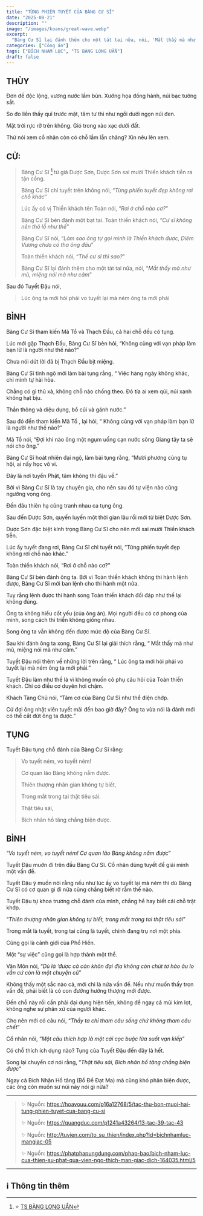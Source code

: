 ```yaml
---
title: "TỪNG PHIẾN TUYẾT CỦA BÀNG CƯ SĨ"
date: "2025-08-21"
description: ""
image: "/images/koans/great-wave.webp"
excerpt: 
  "Bàng Cư Sĩ lại đánh thêm cho một tát tai nữa, nói, 'Mắt thấy mà như mù, miệng nói mà như câm'"
categories: ["Công án"]
tags: ["BÍCH NHAM LỤC", "TS BÀNG LONG UẨN"]
draft: false
---
```


## THÙY

Đơn đề độc lộng, vương nước lầm bùn. Xướng họa đồng hành, núi bạc tường sắt. 

So đo liền thấy quỉ trước mặt, tâm tư thì như ngồi dưới ngọn núi đen. 

Mặt trời rực rỡ trên không. Gió trong xào xạc dưới đất. 

Thử nói xem cổ nhân còn có chỗ lầm lẫn chăng? Xin nêu lên xem.

## CỬ:

> Bàng Cư Sĩ [^1] từ giả Dược Sơn, Dược Sơn sai mười Thiền khách tiễn ra tận cổng. 
> 
> Bàng Cư Sĩ chỉ tuyết trên không nói, “*Từng phiến tuyết đẹp không rơi chỗ khác*” 
> 
> Lúc ấy có vị Thiền khách tên Toàn nói, “*Rơi ở chỗ nào cơ?*” 
> 
> Bàng Cư Sĩ bèn đánh một bạt tai. Toàn thiền khách nói, “*Cư sĩ không nên thô lỗ như thế*” 
> 
> Bàng Cư Sĩ nói, “*Làm sao ông tự gọi mình là Thiền khách được, Diêm Vương chưa có tha ông đâu*” 
> 
> Toàn thiền khách nói, “*Thế cư sĩ thì sao?*” 
> 
> Bàng Cư Sĩ lại đánh thêm cho một tát tai nữa, nói, “*Mắt thấy mà như mù, miệng nói mà như câm*” 

Sau đó Tuyết Đậu nói, 

> Lúc ông ta mới hỏi phải vo tuyết lại mà ném ông ta mới phải

## BÌNH

Bàng Cư Sĩ tham kiến Mã Tổ và Thạch Đầu, cả hai chỗ đều có tụng. 

Lúc mới gặp Thạch Đầu, Bàng Cư Sĩ bèn hỏi, “Không cùng với vạn pháp làm bạn lữ là người như thế nào?” 

Chưa nói dứt lời đã bị Thạch Đầu bịt miệng. 

Bàng Cư Sĩ tỉnh ngộ mới làm bài tụng rằng, “ Việc hàng ngày không khác, chỉ mình tự hài hòa. 

Chẳng có gì thủ xả, không chỗ nào chống theo. Đỏ tía ai xem qúi, núi xanh không hạt bịu. 

Thần thông và diệu dụng, bổ củi và gánh nước.”

Sau đó đến tham kiến Mã Tổ , lại hỏi, “ Không cùng với vạn pháp làm bạn lữ là người như thế nào?” 

Mã Tổ nói, “Đợi khi nào ông một ngụm uống cạn nước sông Giang tây ta sẽ nói cho ông.” 

Bàng Cư Sĩ hoát nhiên đại ngộ, làm bài tụng rằng, “Mười phương cùng tụ hội, ai nấy học vô vi. 

Đây là nơi tuyển Phật, tâm không thi đậu về.”

Bởi vì Bàng Cư Sĩ là tay chuyên gia, cho nên sau đó tự viện nào cũng ngưỡng vọng ông. 

Đến đâu thiên hạ cũng tranh nhau ca tụng ông. 

Sau đến Dược Sơn, quyến luyến một thời gian lâu rồi mới từ biệt Dược Sơn. 

Dược Sơn đặc biệt kính trọng Bàng Cư Sĩ cho nên mới sai mười Thiền khách tiễn. 

Lúc ấy tuyết đang rơi, Bàng Cư Sĩ chỉ tuyết nói, ”Từng phiến tuyết đẹp không rơi chỗ nào khác.” 

Toàn thiền khách nói, “Rơi ở chỗ nào cơ?” 

Bàng Cư Sĩ bèn đánh ông ta. Bởi vì Toàn thiền khách không thi hành lệnh được, Bàng Cư Sĩ mới ban lệnh cho thi hành một nửa. 

Tuy rằng lệnh được thi hành song Toàn thiền khách đối đáp như thế lại không đúng. 

Ông ta không hiểu cốt yếu (của ông án). Mọi người đều có cơ phong của mình, song cách thi triển không giống nhau. 

Song ông ta vẫn không đến được mức độ của Bàng Cư Sĩ. 

Sau khi đánh ông ta xong, Bàng Cư Sĩ lại giải thích rằng, “ Mắt thấy mà như mù, miệng nói mà như câm.” 

Tuyết Đậu nói thêm về những lời trên rằng, “ Lúc ông ta mới hỏi phải vo tuyết lại mà ném ông ta mới phải.” 

Tuyết Đậu làm như thế là vì không muốn cô phụ câu hỏi của Toàn thiền khách. Chỉ có điều cơ duyên hơi chậm. 

Khách Tàng Chủ nói, “Tâm cơ của Bàng Cư Sĩ như thể điện chớp. 

Cứ đợi ông nhặt viên tuyết mãi đến bao giờ đây? Ông ta vừa nói là đánh mới có thể cắt đứt ông ta được.”

## TỤNG

Tuyết Đậu tụng chỗ đánh của Bàng Cư Sĩ rằng:

> Vo tuyết ném, vo tuyết ném!
>
> Cơ quan lão Bàng không nắm được.
>
> Thiên thượng nhân gian không tự biết,
>
> Trong mắt trong tai thật tiêu sái.
>
> Thật tiêu sái,
>
> Bích nhãn hồ tăng chẳng biện được.

## BÌNH

“*Vo tuyết ném, vo tuyết ném! Cơ quan lão Bàng không nắm được*” 

Tuyết Đậu muớn đi trên đầu Bàng Cư Sĩ. Cổ nhân dùng tuyết để giải minh một vấn đề. 

Tuyết Đậu ý muốn nói rằng nếu như lúc ấy vo tuyết lại mà ném thì dù Bàng Cư Sĩ có cơ quan gì đi nữa cũng chẳng biết rờ rẫm thế nào. 

Tuyết Đậu tự khoa trương chỗ đánh của mình, chẳng hề hay biết cái chỗ trật khớp. 

“*Thiên thượng nhân gian không tự biết, trong mắt trong tai thật tiêu sái*” 

Trong mắt là tuyết, trong tai cũng là tuyết, chính đang trụ nơi một phía. 

Cũng gọi là cảnh giới của Phổ Hiền. 

Một “sự việc” cũng gọi là hợp thành một thể. 

Vân Môn nói, “*Dù là ‘được cả càn khôn đại địa không còn chút tơ hào âu lo vẫn cứ còn là một chuyện cũ*” 

Không thấy một sắc nào cả, mới chỉ là nửa vấn đề. Nếu như muốn thấy trọn vấn đề, phải biết là có con đường hướng thượng mới được. 

Đến chỗ này rồi cần phải đại dụng hiện tiền, không để ngay cả mũi kim lọt, không nghe sự phân xử của người khác.

Cho nên mới có câu nói, “*Thầy ta chỉ tham câu sống chứ không tham câu chết*” 

Cổ nhân nói, “*Một câu thích hợp là một cái cọc buộc lừa suốt vạn kiếp*” 

Có chỗ thích ích dụng nào? Tụng của Tuyết Đậu đến đây là hết. 

Song lại chuyển cơ nói rằng, “*Thật tiêu sái, Bích nhãn hồ tăng chẳng biện được*” 

Ngay cả Bích Nhãn Hồ tăng (Bồ Đề Đạt Ma) mà cũng khó phân biện được, các ông còn muốn sư núi này nói gì nữa?

***

> ✨ Nguồn: https://hoavouu.com/p16a12768/5/tac-thu-bon-muoi-hai-tung-phien-tuyet-cua-bang-cu-si
>
> ✨ Nguồn: https://quangduc.com/p1241a43264/13-tac-39-tac-43
>
> ✨ Nguồn: http://tuvien.com/to_su_thien/index.php?id=bichnhamluc-mangiac-05
>
> ✨ Nguồn: https://phatphapungdung.com/phap-bao/bich-nham-luc-cua-thien-su-phat-qua-vien-ngo-thich-man-giac-dich-164035.html/5

***

## ℹ️ Thông tin thêm

[^1]: ⭐️ <a href="http://thuongchieu.net/index.php/phapthoai/suphu/4782-banguan" target="_blank">TS BÀNG LONG UẨN</a>


